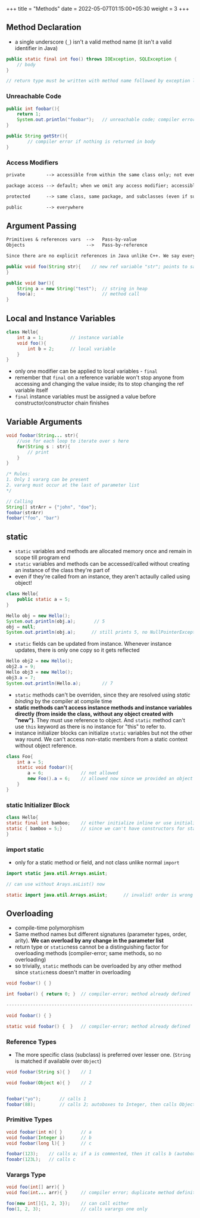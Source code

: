 +++
title = "Methods"
date =  2022-05-07T01:15:00+05:30
weight = 3
+++

## Method Declaration
- a single underscore (`_`) isn't a valid method name (it isn't a valid identifier in Java)
```java
public static final int foo() throws IOException, SQLException {
	// body
}

// return type must be written with method name followed by exception list; rest's order doesn't matter
```

### Unreachable Code
```java
public int foobar(){
	return 1;
	System.out.println("foobar");	// unreachable code; compiler error
}

public String getStr(){
		// compiler error if nothing is returned in body  
}
```

### Access Modifiers
```txt
private		   --> accessible from within the same class only; not even its subclasses

package access --> default; when we omit any access modifier; accessible only from inside the same package (class or subclass in the same package); if we try to access this from a subclass that's in a different package, there will be error

protected	   --> same class, same package, and subclasses (even if subclass is in a diff package)

public	 	   --> everywhere
```

## Argument Passing
```txt
Primitives & references vars  -->	Pass-by-value
Objects  					  -->	Pass-by-reference

Since there are no explicit references in Java unlike C++. We say everything is pass-by-value in Java which means a new reference variable is created in called method and not actual object/array is created in memory again. 
```

```java
public void foo(String str){	// new ref variable "str"; points to same string in heap
}

public void bar(){
	String a = new String("test");	// string in heap
	foo(a);							// method call
}
```

## Local and Instance Variables
```java
class Hello{
	int a = 1;			// instance variable
	void foo(){
		int b = 2;		// local variable
	}
}
```

- only one modifier can be applied to local variables - `final`
- remember that `final` on a reference variable won't stop anyone from accessing and changing the value inside; its to stop changing the ref variable itself
- `final` instance variables must be assigned a value before constructor/constructor chain finishes

## Variable Arguments
```java
void foobar(String... str){
	//use for each loop to iterate over s here
	for(String s : str){
		// print
	}
}

/* Rules:
1. Only 1 vararg can be present
2. vararg must occur at the last of parameter list
*/

// Calling
String[] strArr = {"john", "doe"};
foobar(strArr)
foobar("foo", "bar")
```

## static

- `static` variables and methods are allocated memory once and remain in scope till program end
- `static` variables and methods can be accessed/called without creating an instance of the class they're part of
- even if they're called from an instance, they aren't actaully called using object!
```java
class Hello{
	public static a = 5;
}

Hello obj = new Hello();
System.out.println(obj.a);		 // 5
obj = null;
System.out.println(obj.a);		// still prints 5, no NullPointerException
```
- `static` fields can be updated from instance. Whenever instance updates, there is only one copy so it gets reflected
```java
Hello obj2 = new Hello();
obj2.a = 9;
Hello obj3 = new Hello();
obj3.a = 7;
System.out.println(Hello.a);		// 7	
```
- `static` methods can't be overriden, since they are resolved using _static binding_ by the compiler at compile time
- **static methods can't access instance methods and instance variables directly (from inside the class, without any object created with "new")**. They must use reference to object. And `static` method can't use `this` keyword as there is no instance for "this" to refer to.
- instance initializer blocks can initialize `static` variables but not the other way round. We can't access non-static members from a static context without object reference.

```java
class Foo{
	int a = 5;
	static void foobar(){
		a = 6;				// not allowed
		new Foo().a = 6;	// allowed now since we provided an object ref
	}
}
``` 

### static Initializer Block
```java
class Hello{
static final int bamboo;	// either initialize inline or use initializer block below
static { bamboo = 5;}		// since we can't have constructors for static fields
}
```

### import static
- only for a static method or field, and not class unlike normal `import`
```java
import static java.util.Arrays.asList;

// can use without Arays.asList() now

static import java.util.Arrays.asList;		// invalid! order is wrong
```

## Overloading
- compile-time polymorphism
- Same method names but different signatures (parameter types, order, arity). **We can overload by any change in the parameter list**
- return type or `static`ness cannot be a distinguishing factor for overloading methods (compiler-error; same methods, so no overloading)
- so trivially, `static` methods can be overloaded by any other method since `static`ness doesn't matter in overloading

```java
void foobar() {	}

int foobar() { return 0; }	// compiler-error; method already defined

----------------------------------------------------------------------

void foobar() {	}

static void foobar() {	}	// compiler-error; method already defined
```

### Reference Types
- The more specific class (subclass) is preferred over lesser one. (`String` is matched if available over `Object`)
```java
void foobar(String s){ }	// 1

void foobar(Object o){ }	// 2


foobar("yo");		// calls 1
foobar(88);			// calls 2; autoboxes to Integer, then calls Object
```

### Primitive Types
```java
void foobar(int n){ }		// a
void foobar(Integer i)		// b
void foobar(long l){ }		// c

foobar(123);	// calls a; if a is commented, then it calls b (autoboxing); if b is also commented then it calls c (promotion)
fooabr(123L);	// calls c
```

### Varargs Type
```java
void foo(int[] arr){ }
void foo(int... arr){ }		// compiler error; duplicate method definition

foo(new int[]{1, 2, 3});	// can call either
foo(1, 2, 3);				// calls varargs one only
```